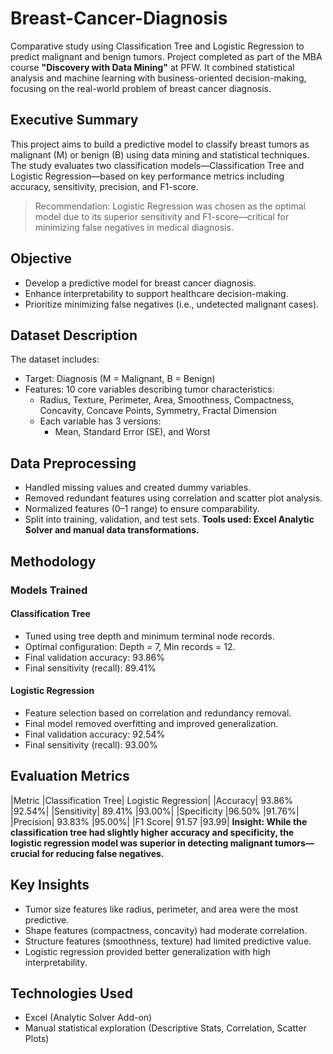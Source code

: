 # Breast-Cancer-Diagnosis
Comparative study using Classification Tree and Logistic Regression to predict malignant and benign tumors. Project completed as part of the MBA course **"Discovery with Data Mining"** at PFW. It combined statistical analysis and machine learning with business-oriented decision-making, focusing on the real-world problem of breast cancer diagnosis.
## Executive Summary
This project aims to build a predictive model to classify breast tumors as malignant (M) or benign (B) using data mining and statistical techniques. The study evaluates two classification models—Classification Tree and Logistic Regression—based on key performance metrics including accuracy, sensitivity, precision, and F1-score.

> Recommendation: Logistic Regression was chosen as the optimal model due to its superior sensitivity and F1-score—critical for minimizing false negatives in medical diagnosis.

## Objective
- Develop a predictive model for breast cancer diagnosis.
- Enhance interpretability to support healthcare decision-making.
- Prioritize minimizing false negatives (i.e., undetected malignant cases).

## Dataset Description
The dataset includes:
  - Target: Diagnosis (M = Malignant, B = Benign)
  - Features: 10 core variables describing tumor characteristics:
    - Radius, Texture, Perimeter, Area, Smoothness, Compactness, Concavity, Concave Points, Symmetry, Fractal Dimension
    - Each variable has 3 versions:
      - Mean, Standard Error (SE), and Worst

## Data Preprocessing
- Handled missing values and created dummy variables.
- Removed redundant features using correlation and scatter plot analysis.
- Normalized features (0–1 range) to ensure comparability.
- Split into training, validation, and test sets.
**Tools used: Excel Analytic Solver and manual data transformations.**

## Methodology
### Models Trained
#### Classification Tree
- Tuned using tree depth and minimum terminal node records.
- Optimal configuration: Depth = 7, Min records = 12.
- Final validation accuracy: 93.86%
- Final sensitivity (recall): 89.41%

#### Logistic Regression
- Feature selection based on correlation and redundancy removal.
- Final model removed overfitting and improved generalization.
- Final validation accuracy: 92.54%
- Final sensitivity (recall): 93.00%

## Evaluation Metrics
|Metric	|Classification Tree|	Logistic Regression|
|Accuracy|	93.86%	|92.54%|
|Sensitivity|	89.41%	|93.00%|
|Specificity	|96.50%	|91.76%|
|Precision|	93.83%	|95.00%|
|F1 Score|	91.57	|93.99|
**Insight: While the classification tree had slightly higher accuracy and specificity, the logistic regression model was superior in detecting malignant tumors—crucial for reducing false negatives.**

## Key Insights
- Tumor size features like radius, perimeter, and area were the most predictive.
- Shape features (compactness, concavity) had moderate correlation.
- Structure features (smoothness, texture) had limited predictive value.
- Logistic regression provided better generalization with high interpretability.

## Technologies Used
- Excel (Analytic Solver Add-on)
- Manual statistical exploration (Descriptive Stats, Correlation, Scatter Plots)
